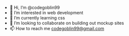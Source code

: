 - 👋 Hi, I’m @codegoblin99
- 👀 I’m interested in web development
- 🌱 I’m currently learning css
- 💞️ I’m looking to collaborate on building out mockup sites
- 📫 How to reach me codegoblin99@gmail.com

